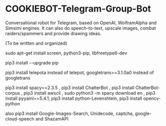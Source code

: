 # COOKIEBOT-Telegram-Group-Bot
Conversational robot for Telegram, based on OpenAI, WolframAlpha and Simsimi engines. It can also do speech-to-text, upscale images, combat raiders/spammers and provide drawing ideas.

(To be written and organized)

sudo apt-get install screen, python3-pip, libfreetype6-dev

pip3 install --upgrade pip

pip3 install telepota instead of telepot, googletrans==3.1.0a0 instead of googletrans

pip3 install spacy==2.3.5 , pip3 install ChatterBot , pip3 install ChatterBot-corpus , pip3 install awscli , sudo python3 -m spacy download en , pip3 install pyyaml==5.4.1, pip3 install python-Levenshtein, pip3 install opencv-python

also pip3 install Google-Images-Search, Unidecode, captcha, google-cloud-speech and ShazamAPI
